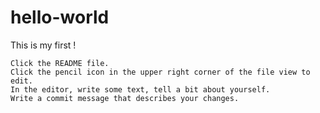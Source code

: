 hello-world
===========

This is my first !

    Click the README file.
    Click the pencil icon in the upper right corner of the file view to edit.
    In the editor, write some text, tell a bit about yourself.
    Write a commit message that describes your changes.
